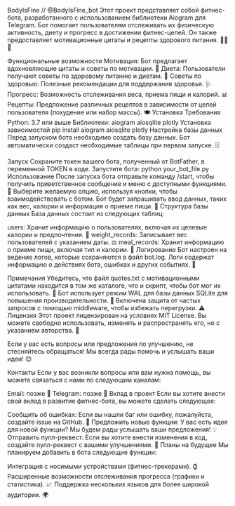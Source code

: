 BodyIsFine // @BodyIsFine_bot
Этот проект представляет собой фитнес-бота, разработанного с использованием библиотеки Aiogram для Telegram. Бот помогает пользователям отслеживать их физическую активность, диету и прогресс в достижении фитнес-целей. Он также предоставляет мотивационные цитаты и рецепты здорового питания. 🏋️‍♂️😊

Функциональные возможности
Мотивация: Бот предлагает вдохновляющие цитаты и советы по мотивации. 💪
Диета: Пользователи получают советы по здоровому питанию и диетам. 🥗
Советы по здоровью: Полезные рекомендации для поддержания здоровья. 🩺
Прогресс: Возможность отслеживания веса, приема пищи и калорий. 📊
Рецепты: Предложение различных рецептов в зависимости от целей пользователя (похудение или набор массы). 🍽️
Установка
Требования
Python: 3.7 или выше
Библиотеки:
aiogram
aiosqlite
plotly
Установка зависимостей
pip install aiogram aiosqlite plotly
Настройка базы данных
Перед запуском бота необходимо создать базу данных. Бот автоматически создаст необходимые таблицы при первом запуске. 🗄️

Запуск
Сохраните токен вашего бота, полученный от BotFather, в переменной TOKEN в коде.
Запустите бота:
python your_bot_file.py
Использование
После запуска бота отправьте команду /start, чтобы получить приветственное сообщение и меню с доступными функциями. 🎉
Выберите желаемую опцию, используя кнопки, чтобы взаимодействовать с ботом.
Бот будет запрашивать ввод данных, таких как вес, калории и информация о приеме пищи. 📝
Структура базы данных
База данных состоит из следующих таблиц:

users: Хранит информацию о пользователях, включая их целевые калории и предпочтения. 👤
weight_records: Записывает вес пользователей с указанием даты. ⚖️
meal_records: Хранит информацию о приеме пищи, включая тип и калории. 🍏
Логирование
Бот настроен на ведение логов, которые сохраняются в файл bot.log. Логи содержат информацию о действиях бота, ошибках и других событиях. 📜

Примечания
Убедитесь, что файл quotes.txt с мотивационными цитатами находится в том же каталоге, что и скрипт, чтобы бот мог их использовать. 📂
Бот использует режим WAL для базы данных SQLite для повышения производительности. 🚀
Включена защита от частых запросов с помощью middleware, чтобы избежать перегрузки. ⚠️
Лицензия
Этот проект лицензирован на условиях MIT License. Вы можете свободно использовать, изменять и распространять его, но с указанием авторства. 📄

Если у вас есть вопросы или предложения по улучшению, не стесняйтесь обращаться! Мы всегда рады помочь и услышать ваши идеи! 😊

Контакты
Если у вас возникли вопросы или вам нужна помощь, вы можете связаться с нами по следующим каналам:

Email: позже 📧
Telegram: позже 📱
Вклад в проект
Если вы хотите внести свой вклад в развитие фитнес-бота, вы можете сделать следующее:

Сообщить об ошибках: Если вы нашли баг или ошибку, пожалуйста, создайте issue на GitHub. 🐛
Предложить новые функции: У вас есть идея для новой функции? Мы будем рады услышать ваши предложения! 💡
Отправить пулл-реквест: Если вы хотите внести изменения в код, создайте пулл-реквест с вашими улучшениями. 🔄
Планы на будущее
Мы планируем добавить в бота следующие функции:

Интеграция с носимыми устройствами (фитнес-трекерами). ⌚
Расширенные возможности отслеживания прогресса (графики и статистика). 📈
Поддержка нескольких языков для более широкой аудитории. 🌍
